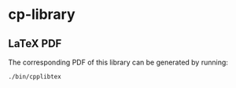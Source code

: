 # cp-library

## LaTeX PDF
The corresponding PDF of this library can be generated by running:

```./bin/cpplibtex```
